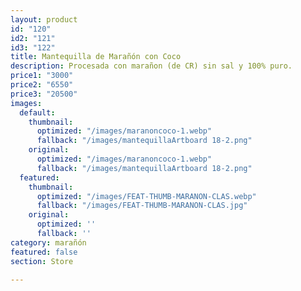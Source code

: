 ```yaml
---
layout: product
id: "120"
id2: "121"
id3: "122"
title: Mantequilla de Marañón con Coco
description: Procesada con marañon (de CR) sin sal y 100% puro.
price1: "3000"
price2: "6550"
price3: "20500"
images:
  default:
    thumbnail:
      optimized: "/images/maranoncoco-1.webp"
      fallback: "/images/mantequillaArtboard 18-2.png"
    original:
      optimized: "/images/maranoncoco-1.webp"
      fallback: "/images/mantequillaArtboard 18-2.png"
  featured:
    thumbnail:
      optimized: "/images/FEAT-THUMB-MARANON-CLAS.webp"
      fallback: "/images/FEAT-THUMB-MARANON-CLAS.jpg"
    original:
      optimized: ''
      fallback: ''
category: marañón
featured: false
section: Store

---
```

